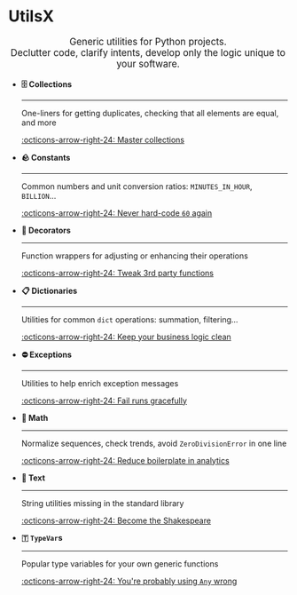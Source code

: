 # UtilsX

<div style="text-align: center; font-size: 1.2em; margin: 1em 0;">
    Generic utilities for Python projects.
    <br>
    Declutter code, clarify intents, develop only the logic unique to your software.
</div>

<div class="grid cards" markdown>

-   __🗄️ Collections__

    ---

    One-liners for getting duplicates, checking that all elements are equal, and more

    [:octicons-arrow-right-24: Master collections](collections.md)

-   __🪨 Constants__

    ---

    Common numbers and unit conversion ratios: `MINUTES_IN_HOUR`, `BILLION`...

    [:octicons-arrow-right-24: Never hard-code `60` again](constants.md)

-   __🎨 Decorators__

    ---

    Function wrappers for adjusting or enhancing their operations

    [:octicons-arrow-right-24: Tweak 3rd party functions](decorators.md)

-   __📋 Dictionaries__

    ---

    Utilities for common `dict` operations: summation, filtering...

    [:octicons-arrow-right-24: Keep your business logic clean](dictionaries.md)

-   __⛔ Exceptions__

    ---

    Utilities to help enrich exception messages

    [:octicons-arrow-right-24: Fail runs gracefully](exceptions.md)

-   __🧮 Math__

    ---

    Normalize sequences, check trends, avoid `ZeroDivisionError` in one line

    [:octicons-arrow-right-24: Reduce boilerplate in analytics](math.md)

-   __📝 Text__

    ---

    String utilities missing in the standard library

    [:octicons-arrow-right-24: Become the Shakespeare](text.md)

-   __🇹 `TypeVar`s__

    ---

    Popular type variables for your own generic functions

    [:octicons-arrow-right-24: You're probably using `Any` wrong](typevars.md)

</div>

